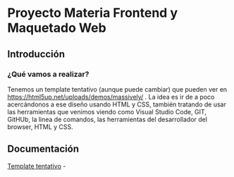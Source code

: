 # Proyecto Materia Frontend y Maquetado Web

## Introducción
### ¿Qué vamos a realizar?

Tenemos un template tentativo (aunque puede cambiar) que pueden ver en https://html5up.net/uploads/demos/massively/ . La idea es ir de a poco acercándonos a ese diseño usando HTML y CSS, también tratando de usar las herramientas que venimos viendo como Visual Studio Code, GIT, GitHUb, la linea de comandos, las herramientas del desarrollador del browser,  HTML y CSS.



## Documentación

[Template tentativo](https://html5up.net/uploads/demos/massively/) -



